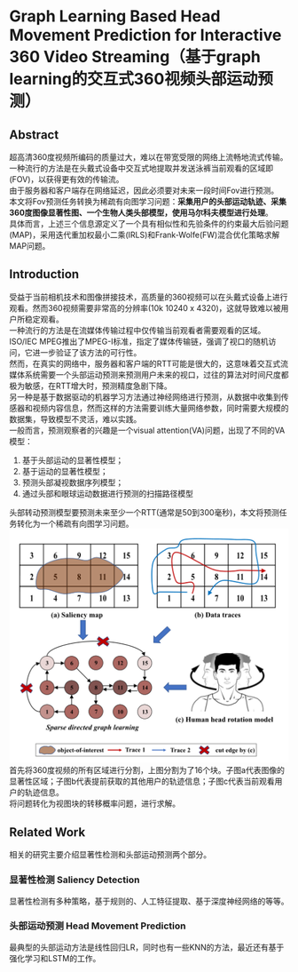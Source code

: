 # Graph Learning Based Head Movement Prediction for Interactive 360 Video Streaming（基于graph learning的交互式360视频头部运动预测）
## Abstract
超高清360度视频所编码的质量过大，难以在带宽受限的网络上流畅地流式传输。  
一种流行的方法是在头戴式设备中交互式地提取并发送泳裤当前观看的区域即(FOV)，以获得更有效的传输流。  
由于服务器和客户端存在网络延迟，因此必须要对未来一段时间Fov进行预测。  
本文将Fov预测任务转换为稀疏有向图学习问题：**采集用户的头部运动轨迹、采集360度图像显著性图、一个生物人类头部模型，使用马尔科夫模型进行处理**。  
具体而言，上述三个信息源定义了一个具有相似性和先验条件的约束最大后验问题(MAP)，采用迭代重加权最小二乘(IRLS)和Frank-Wolfe(FW)混合优化策略求解MAP问题。  
## Introduction
受益于当前相机技术和图像拼接技术，高质量的360视频可以在头戴式设备上进行观看。然而360视频需要非常高的分辨率(10k 10240 x 4320)，这就导致难以被用户所稳定观看。  
一种流行的方法是在流媒体传输过程中仅传输当前观看者需要观看的区域。ISO/IEC MPEG推出了MPEG-I标准，指定了媒体传输链，强调了视口的随机访问，它进一步验证了该方法的可行性。  
然而，在真实的网络中，服务器和客户端的RTT可能是很大的，这意味着交互式流媒体系统需要一个头部运动预测来预测用户未来的视口，过往的算法对时间尺度都极为敏感，在RTT增大时，预测精度急剧下降。  
另一种是基于数据驱动的机器学习方法通过神经网络进行预测，从数据中收集到传感器和视频内容信息，然而这样的方法需要训练大量网络参数，同时需要大规模的数据集，导致模型不灵活，难以实践。  
一般而言，预测观察者的兴趣是一个visual attention(VA)问题，出现了不同的VA模型：
1. 基于头部运动的显著性模型；
2. 基于运动的显著性模型；
3. 预测头部凝视数据序列模型；
4. 通过头部和眼球运动数据进行预测的扫描路径模型

头部转动预测模型要预测未来至少一个RTT(通常是50到300毫秒)，本文将预测任务转化为一个稀疏有向图学习问题。  
![full_struc](img/full_struc.png)  
首先将360度视频的所有区域进行分割，上图分割为了16个块。子图a代表图像的显著性区域；子图b代表提前获取的其他用户的轨迹信息；子图c代表当前观看用户的轨迹信息。  
将问题转化为视图块的转移概率问题，进行求解。  

## Related Work
相关的研究主要介绍显著性检测和头部运动预测两个部分。
### 显著性检测 Saliency Detection
显著性检测有多种策略，基于规则的、人工特征提取、基于深度神经网络的等等。  
### 头部运动预测 Head Movement Prediction
最典型的头部运动方法是线性回归LR，同时也有一些KNN的方法，最近还有基于强化学习和LSTM的工作。  